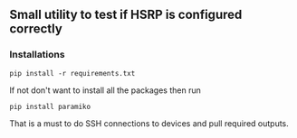 ## Small utility to test if HSRP is configured correctly

### Installations

```
pip install -r requirements.txt
```
If not don't want to install all the packages then run
```
pip install paramiko
```
That is a must to do SSH connections to devices and pull required outputs.

